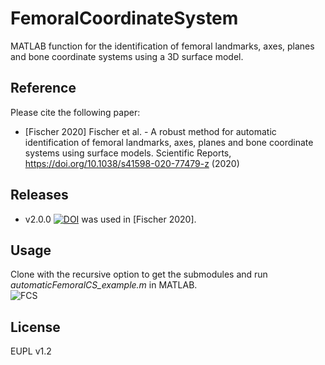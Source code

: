 # FemoralCoordinateSystem
MATLAB function for the identification of femoral landmarks, axes, planes and bone coordinate systems using a 3D surface model.

## Reference
Please cite the following paper:<br/>
- [Fischer 2020] Fischer et al. - A robust method for automatic identification of femoral landmarks, axes, planes and bone coordinate systems using surface models. Scientific Reports, https://doi.org/10.1038/s41598-020-77479-z (2020)

## Releases
- v2.0.0 [![DOI](https://zenodo.org/badge/DOI/10.5281/zenodo.4280957.svg)](https://doi.org/10.5281/zenodo.4280957) was used in [Fischer 2020]. 

## Usage 
Clone with the recursive option to get the submodules and run *automaticFemoralCS_example.m* in MATLAB.<br/>
![FCS](https://user-images.githubusercontent.com/43516130/99557046-882d5a80-29c2-11eb-8a3d-27e3d4ddf3fa.jpg)

## License
EUPL v1.2

